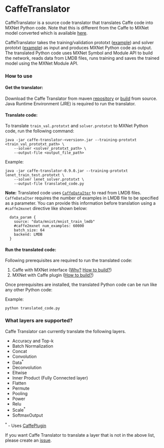 # CaffeTranslator
CaffeTranslator is a source code translator that translates Caffe code into MXNet Python code. Note that this is different from the Caffe to MXNet model converted which is available [here](https://github.com/apache/incubator-mxnet/tree/master/tools/caffe_converter).

CaffeTranslator takes the training/validation prototxt ([example](https://github.com/BVLC/caffe/blob/master/examples/mnist/lenet_train_test.prototxt)) and solver prototxt ([example](https://github.com/BVLC/caffe/blob/master/examples/mnist/lenet_solver.prototxt)) as input and produces MXNet Python code as output. The translated Python code uses MXNet Symbol and Module API to build the network, reads data from LMDB files, runs training and saves the trained model using the MXNet Module API.

### How to use

#### Get the translator:
Download the Caffe Translator from maven [repository](http://repo1.maven.org/maven2/org/caffetranslator/caffe-translator/) or [build](build_from_source.md) from source. Java Runtime Environment (JRE) is required to run the translator.

#### Translate code:
To translate `train_val.prototxt` and `solver.prototxt` to MXNet Python code, run the following command:
```
java -jar caffe-translator-<version>.jar --training-prototxt <train_val_prototxt_path> \
    --solver <solver_prototxt_path> \
    --output-file <output_file_path>
```
Example:
```
java -jar caffe-translator-0.9.0.jar --training-prototxt lenet_train_test.prototxt \
    --solver lenet_solver.prototxt \
    --output-file translated_code.py
```

**Note:** Translated code uses [`CaffeDataIter`](https://mxnet.incubator.apache.org/how_to/caffe.html#use-io-caffedataiter) to read from LMDB files. `CaffeDataIter` requires the number of examples in LMDB file to be specified as a parameter. You can provide this information before translation using a `#caffe2mxnet` directive like shown below:

```
  data_param {
    source: "data/mnist/mnist_train_lmdb"
    #caffe2mxnet num_examples: 60000
    batch_size: 64
    backend: LMDB
  }
```

#### Run the translated code:

Following prerequisites are required to run the translated code:
1. Caffe with MXNet interface ([Why?](faq.md#why_caffe) [How to build?](https://github.com/apache/incubator-mxnet/tree/master/plugin/caffe#install-caffe-with-mxnet-interface))
2. MXNet with Caffe plugin ([How to build?](https://github.com/apache/incubator-mxnet/tree/master/plugin/caffe#compile-with-caffe))

Once prerequisites are installed, the translated Python code can be run like any other Python code:

Example:
```
python translated_code.py
```

### What layers are supported?

Caffe Translator can currently translate the following layers.

- Accuracy and Top-k
- Batch Normalization
- Concat
- Convolution
- Data<sup>*</sup>
- Deconvolution
- Eltwise
- Inner Product (Fully Connected layer)
- Flatten
- Permute
- Pooling
- Power
- Relu
- Scale<sup>*</sup>
- SoftmaxOutput

<sup>*</sup> - Uses [CaffePlugin](https://github.com/apache/incubator-mxnet/tree/master/plugin/caffe)

If you want Caffe Translator to translate a layer that is not in the above list, please create an [issue](https://github.com/apache/incubator-mxnet/issues/new).

